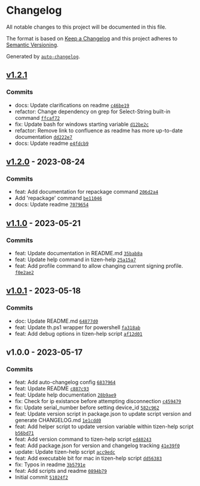 # Changelog

All notable changes to this project will be documented in this file.

The format is based on [Keep a Changelog](https://keepachangelog.com/en/1.0.0/)
and this project adheres to [Semantic Versioning](https://semver.org/spec/v2.0.0.html).

Generated by [`auto-changelog`](https://github.com/CookPete/auto-changelog).

## [v1.2.1](https://github.com/eduardo-sm/tizen-help/compare/v1.2.0...v1.2.1)

### Commits

- docs: Update clarifications on readme [`c46be19`](https://github.com/eduardo-sm/tizen-help/commit/c46be19a8130a6d8bbc7e084761f06d7f3498fd1)
- refactor: Change dependency on grep for Select-String built-in command [`ffcaf72`](https://github.com/eduardo-sm/tizen-help/commit/ffcaf72b71c6f4f8d3123fc8e469b5a923e1f6f1)
- fix: Update bash for windows starting variable [`d12be2c`](https://github.com/eduardo-sm/tizen-help/commit/d12be2cc2d1e983d24e08f890ba00e34d754e569)
- refactor: Remove link to confluence as readme has more up-to-date documentation [`dd222e7`](https://github.com/eduardo-sm/tizen-help/commit/dd222e7af544bfc730200ddf3fa25f7e41699e84)
- docs: Update readme [`e4fdcb9`](https://github.com/eduardo-sm/tizen-help/commit/e4fdcb91d497bb52cbb7fed6f96334c2f48d1d54)

## [v1.2.0](https://github.com/eduardo-sm/tizen-help/compare/v1.1.0...v1.2.0) - 2023-08-24

### Commits

- feat: Add documentation for repackage command [`206d2a4`](https://github.com/eduardo-sm/tizen-help/commit/206d2a41c594c7625353e77ca7b17e4504881508)
- Add 'repackage' command [`be11046`](https://github.com/eduardo-sm/tizen-help/commit/be110462be5caa699cf8cb0c60fdfda5904445be)
- docs: Update readme [`7079654`](https://github.com/eduardo-sm/tizen-help/commit/7079654a520d44bcbaf4ca5507f26da2414c1594)

## [v1.1.0](https://github.com/eduardo-sm/tizen-help/compare/v1.0.1...v1.1.0) - 2023-05-21

### Commits

- feat: Update documentation in README.md [`35bab8a`](https://github.com/eduardo-sm/tizen-help/commit/35bab8a4db38d379206c67346f70bb01dcf2202e)
- feat: Update help command in tizen-help [`25a15a7`](https://github.com/eduardo-sm/tizen-help/commit/25a15a72698a40c7f7daf3d0ad0d046518fc66ae)
- feat: Add profile command to allow changing current signing profile. [`f0e2ae2`](https://github.com/eduardo-sm/tizen-help/commit/f0e2ae2fb9b1cbff40631affda1db03cb7561fc5)

## [v1.0.1](https://github.com/eduardo-sm/tizen-help/compare/v1.0.0...v1.0.1) - 2023-05-18

### Commits

- doc: Update README.md [`64877d0`](https://github.com/eduardo-sm/tizen-help/commit/64877d037cfcb79312ca94f6b7d62cae9ac68258)
- feat: Update th.ps1 wrapper for powershell [`fa318ab`](https://github.com/eduardo-sm/tizen-help/commit/fa318abeb87d498e6b974617b5a54d76bf64f389)
- feat: Add debug options in tizen-help script [`af12d01`](https://github.com/eduardo-sm/tizen-help/commit/af12d014f90822b57f58a115b292b16a494c8be6)

## v1.0.0 - 2023-05-17

### Commits

- feat: Add auto-changelog config [`6837964`](https://github.com/eduardo-sm/tizen-help/commit/6837964c00dfc782d193c152173508a627aae81e)
- feat: Update README [`c887c93`](https://github.com/eduardo-sm/tizen-help/commit/c887c939818b2fc540c938634850dcc48799aa14)
- feat: Update help documentation [`28b9ae9`](https://github.com/eduardo-sm/tizen-help/commit/28b9ae9977718d03fe9ba1af18d68a77e1340749)
- fix: Check for ip existance before attempting disconnection [`c459479`](https://github.com/eduardo-sm/tizen-help/commit/c4594793cfd91f8f794f4746891f14c4390ecedf)
- fix: Update serial_number before setting device_id [`582c962`](https://github.com/eduardo-sm/tizen-help/commit/582c9620b8e99324b2751cc1441a6d1ee6291f8d)
- feat: Update version script in package.json to update script version and generate CHANGELOG.md [`1e1cdd0`](https://github.com/eduardo-sm/tizen-help/commit/1e1cdd0f5057f2ecc359a78f1b92695a7becc7e8)
- feat: Add helper script to update version variable within tizen-help script [`b56bd71`](https://github.com/eduardo-sm/tizen-help/commit/b56bd7150170f2ecf186aa11ada9c92cb2f565f5)
- feat: Add version command to tizen-help script [`ed40243`](https://github.com/eduardo-sm/tizen-help/commit/ed402438e62df9dcda27a1cc89a5db4bbbc56ad7)
- feat: Add package.json for version and changelog tracking [`41e39f0`](https://github.com/eduardo-sm/tizen-help/commit/41e39f0f7aa6bda67ad5a1782aea1896f474de9c)
- update: Update tizen-help script [`acc9edc`](https://github.com/eduardo-sm/tizen-help/commit/acc9edc1df6584beb88c3ddc8547dadac96dc997)
- feat: Add executable bit for mac in tizen-help script [`dd56383`](https://github.com/eduardo-sm/tizen-help/commit/dd563839f173072af59d792d4ee8c9db1d9fc532)
- fix: Typos in readme [`3b5791e`](https://github.com/eduardo-sm/tizen-help/commit/3b5791e2dba9ec482b37b4d9f466e37cef42da32)
- feat: Add scripts and readme [`0894b79`](https://github.com/eduardo-sm/tizen-help/commit/0894b796f59a5ce6c5c15796283100b744ffafe9)
- Initial commit [`51024f2`](https://github.com/eduardo-sm/tizen-help/commit/51024f2508a416a00760bacc88fa470a20b2155b)
